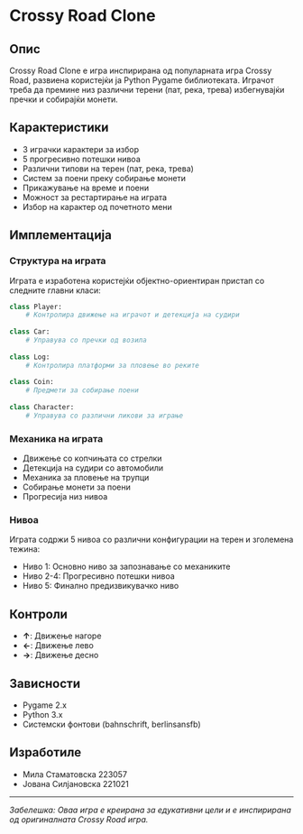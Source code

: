 # Crossy Road Clone

## Опис
Crossy Road Clone е игра инспирирана од популарната игра Crossy Road, развиена користејќи ја Python Pygame библиотеката. Играчот треба да премине низ различни терени (пат, река, трева) избегнувајќи пречки и собирајќи монети.

## Карактеристики
- 3 играчки карактери за избор
- 5 прогресивно потешки нивоа
- Различни типови на терен (пат, река, трева)
- Систем за поени преку собирање монети
- Прикажување на време и поени
- Можност за рестартирање на играта
- Избор на карактер од почетното мени

## Имплементација

### Структура на играта
Играта е изработена користејќи објектно-ориентиран пристап со следните главни класи:

```python
class Player:
    # Контролира движење на играчот и детекција на судири
    
class Car:
    # Управува со пречки од возила
    
class Log:
    # Контролира платформи за пловење во реките
    
class Coin:
    # Предмети за собирање поени
    
class Character:
    # Управува со различни ликови за играње
```

### Механика на играта
- Движење со копчињата со стрелки
- Детекција на судири со автомобили
- Механика за пловење на трупци
- Собирање монети за поени
- Прогресија низ нивоа

### Нивоа
Играта содржи 5 нивоа со различни конфигурации на терен и зголемена тежина:
- Ниво 1: Основно ниво за запознавање со механиките
- Ниво 2-4: Прогресивно потешки нивоа
- Ниво 5: Финално предизвикувачко ниво

## Контроли
- **↑**: Движење нагоре
- **←**: Движење лево
- **→**: Движење десно


## Зависности
- Pygame 2.x
- Python 3.x
- Системски фонтови (bahnschrift, berlinsansfb)


## Изработиле
- Мила Стаматовска 223057
- Јована Силјановска 221021 


---
*Забелешка: Оваа игра е креирана за едукативни цели и е инспирирана од оригиналната Crossy Road игра.*
